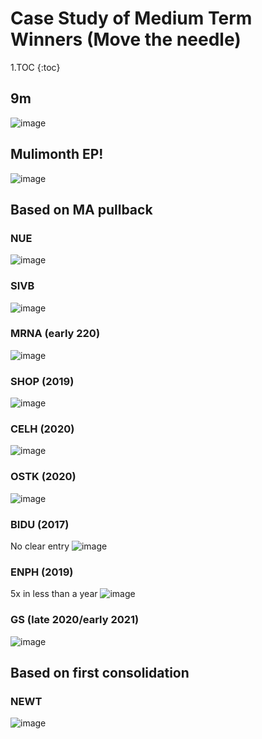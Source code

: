 # Case Study of Medium Term Winners (Move the needle)

1.TOC
{:toc}

## 9m 

![image](https://user-images.githubusercontent.com/27897180/120116426-f48cd180-c13c-11eb-81ed-ede9c4acc136.png)


## Mulimonth EP!

![image](https://user-images.githubusercontent.com/27897180/119834219-9bab0800-beb4-11eb-82da-1731f396c115.png)


## Based on MA pullback

### NUE

![image](https://user-images.githubusercontent.com/27897180/119377062-872afd80-bc71-11eb-9d24-edb59e09a17c.png)

### SIVB
![image](https://user-images.githubusercontent.com/27897180/119382608-1daded80-bc77-11eb-95af-2feadf44076c.png)

### MRNA (early 220)
![image](https://user-images.githubusercontent.com/27897180/119383679-7cc03200-bc78-11eb-934e-5c8ae55bb796.png)

### SHOP (2019)
![image](https://user-images.githubusercontent.com/27897180/119384777-0fad9c00-bc7a-11eb-8b46-2c73727f5fb7.png)

### CELH (2020)
![image](https://user-images.githubusercontent.com/27897180/119385659-4c2dc780-bc7b-11eb-93ea-658cc11d588d.png)

### OSTK (2020)
![image](https://user-images.githubusercontent.com/27897180/119418355-b14de100-bcac-11eb-88a7-bcada6510bf7.png)

### BIDU (2017)
No clear entry
![image](https://user-images.githubusercontent.com/27897180/119418927-fb839200-bcad-11eb-9cf4-2730e9775fda.png)

### ENPH (2019)
5x in less than a year
![image](https://user-images.githubusercontent.com/27897180/119431546-a2285c80-bcc7-11eb-97ee-e96435086ff6.png)

### GS (late 2020/early 2021)
![image](https://user-images.githubusercontent.com/27897180/119499902-0bd25600-bd1c-11eb-86f2-87ad4b86d858.png)

## Based on first consolidation 

### NEWT
![image](https://user-images.githubusercontent.com/27897180/119833290-d82a3400-beb3-11eb-8ae3-f197a1dde241.png)


